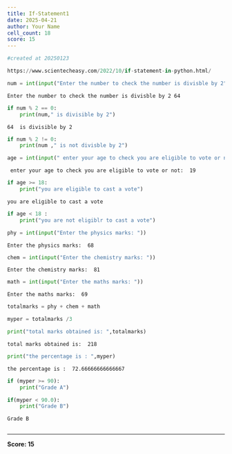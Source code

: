 ```yaml
---
title: If-Statement1
date: 2025-04-21
author: Your Name
cell_count: 18
score: 15
---
```


```python
#created at 20250123
```


```python
https://www.scientecheasy.com/2022/10/if-statement-in-python.html/
```


```python
num = int(input("Enter the number to check the number is divisble by 2"))
```

    Enter the number to check the number is divisble by 2 64



```python
if num % 2 == 0:
    print(num," is divisible by 2")
```

    64  is divisible by 2



```python
if num % 2 != 0:
    print(num ," is not divisble by 2")
```


```python
age = int(input(" enter your age to check you are eligible to vote or not: " ))
```

     enter your age to check you are eligible to vote or not:  19



```python
if age >= 18:
    print("you are eligible to cast a vote")
```

    you are eligible to cast a vote



```python
if age < 18 :
    print("you are not eligiblr to cast a vote")
```


```python
phy = int(input("Enter the physics marks: "))
```

    Enter the physics marks:  68



```python
chem = int(input("Enter the chemistry marks: "))
```

    Enter the chemistry marks:  81



```python
math = int(input("Enter the maths marks: "))
```

    Enter the maths marks:  69



```python
totalmarks = phy + chem + math
```


```python
myper = totalmarks /3
```


```python
print("total marks obtained is: ",totalmarks)
```

    total marks obtained is:  218



```python
print("the percentage is : ",myper)
```

    the percentage is :  72.66666666666667



```python
if (myper >= 90):
    print("Grade A")
```


```python
if(myper < 90.0): 
    print("Grade B")
```

    Grade B



```python

```


---
**Score: 15**